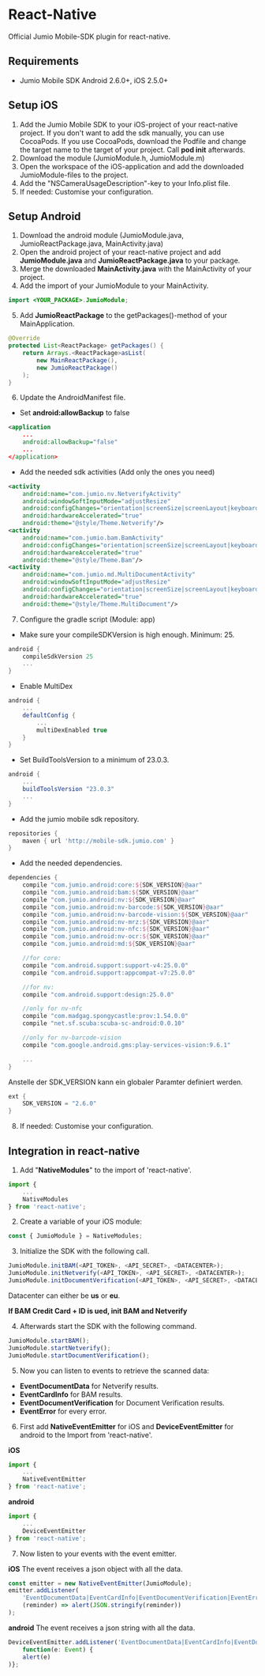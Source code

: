 # React-Native

Official Jumio Mobile-SDK plugin for react-native.

## Requirements
* Jumio Mobile SDK Android 2.6.0+, iOS 2.5.0+

## Setup iOS

1. Add the Jumio Mobile SDK to your iOS-project of your react-native project. If you don't want to add the sdk manually, you can use CocoaPods. If you use CocoaPods, download the Podfile and change the target name to the target of your project. Call **pod init** afterwards.
2. Download the module (JumioModule.h, JumioModule.m)
3. Open the workspace of the iOS-application and add the downloaded JumioModule-files to the project.
4. Add the "NSCameraUsageDescription"-key to your Info.plist file.
5. If needed: Customise your configuration.

## Setup Android

1. Download the android module (JumioModule.java, JumioReactPackage.java, MainActivity.java)
2. Open the android project of your react-native project and add **JumioModule.java** and **JumioReactPackage.java** to your package.
3. Merge the downloaded **MainActivity.java** with the MainActivity of your project.
4. Add the import of your JumioModule to your MainActivity.
```java
import <YOUR_PACKAGE>.JumioModule;
```

5. Add **JumioReactPackage** to the getPackages()-method of your MainApplication.
```java
@Override
protected List<ReactPackage> getPackages() {
    return Arrays.<ReactPackage>asList(
        new MainReactPackage(),
        new JumioReactPackage()
    );
}
```

6. Update the AndroidManifest file.
* Set **android:allowBackup** to false
```xml
<application
    ...
    android:allowBackup="false"
    ...
</application>
```

* Add the needed sdk activities (Add only the ones you need)
```xml
<activity
    android:name="com.jumio.nv.NetverifyActivity"
    android:windowSoftInputMode="adjustResize"
    android:configChanges="orientation|screenSize|screenLayout|keyboardHidden"
    android:hardwareAccelerated="true"
    android:theme="@style/Theme.Netverify"/>
<activity
    android:name="com.jumio.bam.BamActivity"
    android:configChanges="orientation|screenSize|screenLayout|keyboardHidden"
    android:hardwareAccelerated="true"
    android:theme="@style/Theme.Bam"/>
<activity
    android:name="com.jumio.md.MultiDocumentActivity"
    android:windowSoftInputMode="adjustResize"
    android:configChanges="orientation|screenSize|screenLayout|keyboardHidden"
    android:hardwareAccelerated="true"
    android:theme="@style/Theme.MultiDocument"/>
```

7. Configure the gradle script (Module: app)
* Make sure your compileSDKVersion is high enough. Minimum: 25.
```gradle
android {
    compileSdkVersion 25
    ...
}
```

* Enable MultiDex
```gradle
android {
    ...
    defaultConfig {
        ...
        multiDexEnabled true
    }
}
```

* Set BuildToolsVersion to a minimum of 23.0.3.
```gradle
android {
    ...
    buildToolsVersion "23.0.3"
    ...
}
```

* Add the jumio mobile sdk repository.
```gradle
repositories {  
    maven { url 'http://mobile-sdk.jumio.com' }
}
```

* Add the needed dependencies.
```gradle
dependencies {
    compile "com.jumio.android:core:${SDK_VERSION}@aar"
    compile "com.jumio.android:bam:${SDK_VERSION}@aar"
    compile "com.jumio.android:nv:${SDK_VERSION}@aar"
    compile "com.jumio.android:nv-barcode:${SDK_VERSION}@aar"
    compile "com.jumio.android:nv-barcode-vision:${SDK_VERSION}@aar"
    compile "com.jumio.android:nv-mrz:${SDK_VERSION}@aar"
    compile "com.jumio.android:nv-nfc:${SDK_VERSION}@aar"
    compile "com.jumio.android:nv-ocr:${SDK_VERSION}@aar"
    compile "com.jumio.android:md:${SDK_VERSION}@aar"

    //for core:
    compile "com.android.support:support-v4:25.0.0"
    compile "com.android.support:appcompat-v7:25.0.0"

    //for nv:
    compile "com.android.support:design:25.0.0"

    //only for nv-nfc
    compile "com.madgag.spongycastle:prov:1.54.0.0"
    compile "net.sf.scuba:scuba-sc-android:0.0.10"

    //only for nv-barcode-vision
    compile "com.google.android.gms:play-services-vision:9.6.1"

    ...
}
```

Anstelle der SDK_VERSION kann ein globaler Paramter definiert werden.
```gradle
ext {
    SDK_VERSION = "2.6.0"
}
```

8. If needed: Customise your configuration.

## Integration in react-native

1. Add "**NativeModules**" to the import of 'react-native'.
```javascript
import {
    ...
    NativeModules
} from 'react-native';
```

2. Create a variable of your iOS module:
```javascript
const { JumioModule } = NativeModules;
```

3. Initialize the SDK with the following call.
```javascript
JumioModule.initBAM(<API_TOKEN>, <API_SECRET>, <DATACENTER>);
JumioModule.initNetverify(<API_TOKEN>, <API_SECRET>, <DATACENTER>);
JumioModule.initDocumentVerification(<API_TOKEN>, <API_SECRET>, <DATACENTER>);
```

Datacenter can either be **us** or **eu**.

**If BAM Credit Card + ID is ued, init BAM and Netverify**

4. Afterwards start the SDK with the following command.
```javascript
JumioModule.startBAM();
JumioModule.startNetverify();
JumioModule.startDocumentVerification();
```

5. Now you can listen to events to retrieve the scanned data:
* **EventDocumentData** for Netverify results.
* **EventCardInfo** for BAM results.
* **EventDocumentVerification** for Document Verification results.
* **EventError** for every error.

6. First add **NativeEventEmitter** for iOS and **DeviceEventEmitter** for android to the Import from 'react-native'.

**iOS**
```javascript 
import {
    ...
    NativeEventEmitter
} from 'react-native';
```

**android**
```javascript 
import {
    ...
    DeviceEventEmitter
} from 'react-native';
```

7. Now listen to your events with the event emitter.

**iOS**
The event receives a json object with all the data.

```javascript
const emitter = new NativeEventEmitter(JumioModule);
emitter.addListener(
    'EventDocumentData|EventCardInfo|EventDocumentVerification|EventError',
    (reminder) => alert(JSON.stringify(reminder))
);
```

**android**
The event receives a json string with all the data.

```javascript
DeviceEventEmitter.addListener('EventDocumentData|EventCardInfo|EventDocumentVerification|EventError', 
    function(e: Event) {
    alert(e)
)};
```
